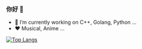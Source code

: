 ### 你好 👋

<!--
**Rthete/Rthete** is a ✨ _special_ ✨ repository because its `README.md` (this file) appears on your GitHub profile.

Here are some ideas to get you started:

- 🔭 I’m currently working on ...
- 🌱 I’m currently learning ...
- 👯 I’m looking to collaborate on ...
- 🤔 I’m looking for help with ...
- 💬 Ask me about ...
- 📫 How to reach me: ...
- 😄 Pronouns: ...
- ⚡ Fun fact: ...
-->

- 🔭 I’m currently working on C++, Golang, Python ...
- :heart: Musical, Anime ...

[![Top Langs](https://github-readme-stats.vercel.app/api/top-langs/?username=Rthete&layout=compact)](https://github.com/Christmas/github-readme-stats)
